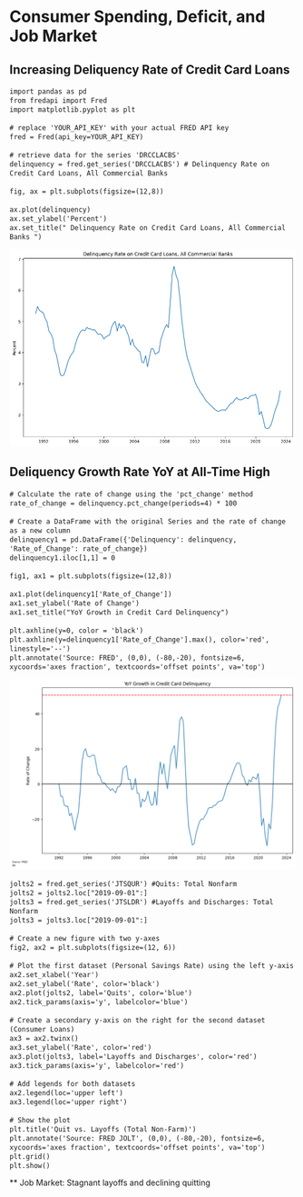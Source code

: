 # Consumer Spending, Deficit, and Job Market
## Increasing Deliquency Rate of Credit Card Loans
```
import pandas as pd
from fredapi import Fred
import matplotlib.pyplot as plt

# replace 'YOUR_API_KEY' with your actual FRED API key
fred = Fred(api_key=YOUR_API_KEY)

# retrieve data for the series 'DRCCLACBS'
delinquency = fred.get_series('DRCCLACBS') # Delinquency Rate on Credit Card Loans, All Commercial Banks 

fig, ax = plt.subplots(figsize=(12,8))

ax.plot(delinquency)
ax.set_ylabel('Percent')
ax.set_title(" Delinquency Rate on Credit Card Loans, All Commercial Banks ")
```
<img src= 
"https://github.com/ki14jaeh/Data-Analysis-Portfolio/blob/main/20230906/Delinquency%20Rate%20on%20Credit%20Card%20Loans.png"
 width="600" 
  />
  
## Deliquency Growth Rate YoY at All-Time High
```
# Calculate the rate of change using the 'pct_change' method
rate_of_change = delinquency.pct_change(periods=4) * 100

# Create a DataFrame with the original Series and the rate of change as a new column
delinquency1 = pd.DataFrame({'Delinquency': delinquency, 'Rate_of_Change': rate_of_change})
delinquency1.iloc[1,1] = 0

fig1, ax1 = plt.subplots(figsize=(12,8))

ax1.plot(delinquency1['Rate_of_Change'])
ax1.set_ylabel('Rate of Change')
ax1.set_title("YoY Growth in Credit Card Delinquency")

plt.axhline(y=0, color = 'black')
plt.axhline(y=delinquency1['Rate_of_Change'].max(), color='red', linestyle='--')
plt.annotate('Source: FRED', (0,0), (-80,-20), fontsize=6, xycoords='axes fraction', textcoords='offset points', va='top')
```
<img src= 
"https://github.com/ki14jaeh/Data-Analysis-Portfolio/blob/main/20230906/YoY%20Growth%20in%20Credit%20Card%20Delinquency.png" 
  />

```
jolts2 = fred.get_series('JTSQUR') #Quits: Total Nonfarm
jolts2 = jolts2.loc["2019-09-01":]
jolts3 = fred.get_series('JTSLDR') #Layoffs and Discharges: Total Nonfarm
jolts3 = jolts3.loc["2019-09-01":]

# Create a new figure with two y-axes
fig2, ax2 = plt.subplots(figsize=(12, 6))

# Plot the first dataset (Personal Savings Rate) using the left y-axis
ax2.set_xlabel('Year')
ax2.set_ylabel('Rate', color='black')
ax2.plot(jolts2, label='Quits', color='blue')
ax2.tick_params(axis='y', labelcolor='blue')

# Create a secondary y-axis on the right for the second dataset (Consumer Loans)
ax3 = ax2.twinx()
ax3.set_ylabel('Rate', color='red')
ax3.plot(jolts3, label='Layoffs and Discharges', color='red')
ax3.tick_params(axis='y', labelcolor='red')

# Add legends for both datasets
ax2.legend(loc='upper left')
ax3.legend(loc='upper right')

# Show the plot
plt.title('Quit vs. Layoffs (Total Non-Farm)')
plt.annotate('Source: FRED JOLT', (0,0), (-80,-20), fontsize=6, xycoords='axes fraction', textcoords='offset points', va='top')
plt.grid()
plt.show()
```

** Job Market: Stagnant layoffs and declining quitting

